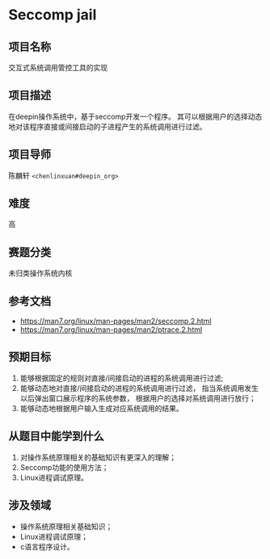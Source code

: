 # Seccomp jail

## 项目名称

交互式系统调用管控工具的实现

## 项目描述

在deepin操作系统中，基于seccomp开发一个程序。
其可以根据用户的选择动态地对该程序直接或间接启动的子进程产生的系统调用进行过滤。

## 项目导师

陈麟轩 `<chenlinxuan#deepin_org>`

## 难度

高

## 赛题分类
未归类操作系统内核


## 参考文档

- https://man7.org/linux/man-pages/man2/seccomp.2.html
- https://man7.org/linux/man-pages/man2/ptrace.2.html

## 预期目标

1. 能够根据固定的规则对直接/间接启动的进程的系统调用进行过滤;
2. 能够动态地对直接/间接启动的进程的系统调用进行过滤，
   指当系统调用发生以后弹出窗口展示程序的系统参数，
   根据用户的选择对系统调用进行放行；
3. 能够动态地根据用户输入生成对应系统调用的结果。

## 从题目中能学到什么

1. 对操作系统原理相关的基础知识有更深入的理解；
2. Seccomp功能的使用方法；
3. Linux进程调试原理。

## 涉及领域

- 操作系统原理相关基础知识；
- Linux进程调试原理；
- c语言程序设计。
